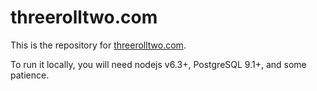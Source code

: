 threerolltwo.com
================

This is the repository for [threerolltwo.com](http://threerolltwo.com). 

To run it locally, you will need nodejs v6.3+, PostgreSQL 9.1+, and
some patience.
